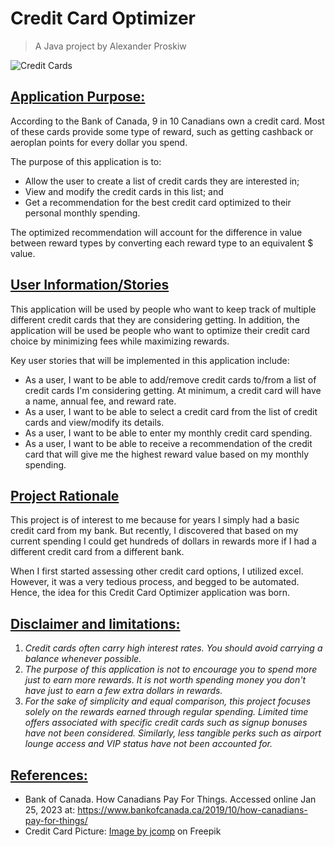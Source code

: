 # Credit Card Optimizer
> A Java project by Alexander Proskiw

![Credit Cards](data/credit-card-picture.jpg)

## <ins>Application Purpose:</ins>
According to the Bank of Canada, 9 in 10 Canadians own a credit card. Most of
these cards provide some type of reward, such as getting cashback or aeroplan points 
for every dollar you spend.

The purpose of this application is to:
- Allow the user to create a list of credit cards they are interested in;
- View and modify the credit cards in this list; and 
- Get a recommendation for the best credit card optimized to their personal monthly spending. 

The optimized recommendation will account for the difference in value between reward types 
by converting each reward type to an equivalent $ value.

## <ins>User Information/Stories</ins>
This application will be used by people who want to keep track of multiple different credit cards
that they are considering getting. In addition, the application will be used be people who want 
to optimize their credit card choice by minimizing fees while maximizing rewards.

Key user stories that will be implemented in this application include:
- As a user, I want to be able to add/remove credit cards to/from a list of credit cards I'm considering getting. At minimum, a credit card will have a name, annual fee, and reward rate.
- As a user, I want to be able to select a credit card from the list of credit cards and view/modify its details.
- As a user, I want to be able to enter my monthly credit card spending.
- As a user, I want to be able to receive a recommendation of the credit card that will give me the highest reward value based on my monthly spending.

## <ins>Project Rationale</ins>
This project is of interest to me because for years I simply 
had a basic credit card from my bank. But recently, I discovered
that based on my current spending I could get hundreds of dollars 
in rewards more if I had a different credit card from a different bank.

When I first started assessing other credit card options, I utilized excel.
However, it was a very tedious process, and begged to be automated.
Hence, the idea for this Credit Card Optimizer application was born.

## <ins>Disclaimer and limitations:</ins>
1. *Credit cards often carry high interest rates. 
You should avoid carrying a balance whenever possible.* 
2. *The purpose of this application is not to encourage
you to spend more just to earn more rewards. It is not worth spending
money you don't have just to earn a few extra dollars in
rewards.*
3. *For the sake of simplicity and equal comparison, this project focuses 
solely on the rewards earned through regular spending. Limited time 
offers associated with specific credit cards such as signup bonuses have 
not been considered. Similarly, less tangible perks such as airport lounge 
access and VIP status have not been accounted for.*

## <ins>References:</ins>
- Bank of Canada. How Canadians Pay For Things. Accessed online Jan 25, 2023 at: https://www.bankofcanada.ca/2019/10/how-canadians-pay-for-things/
- Credit Card Picture: <a href="https://www.freepik.com/free-photo/credit-card-payment-buy-sell-products-service_5469634.htm#query=credit%20cards&position=1&from_view=search&track=sph">Image by jcomp</a> on Freepik
